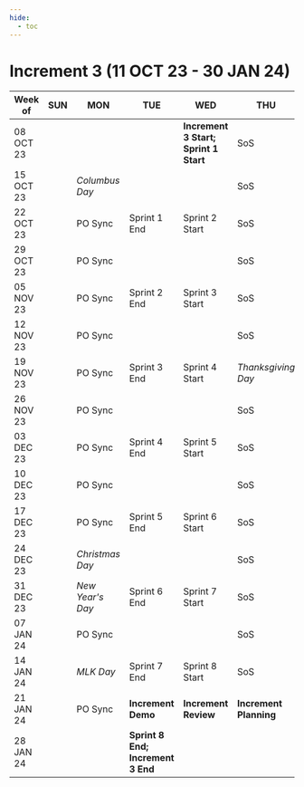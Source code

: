 ```yaml
---
hide:
  - toc
---
```


# Increment 3 (11 OCT 23 - 30 JAN 24)

| Week of | SUN | MON | TUE | WED | THU | FRI | SAT | 
| --- | --- | --- | --- | --- | --- | --- | --- |
| 08 OCT 23 | | | | **Increment 3 Start; Sprint 1 Start** | SoS | | | 
| 15 OCT 23 | | _Columbus Day_ | | | SoS | | | 
| 22 OCT 23 | | PO Sync | Sprint 1 End | Sprint 2 Start | SoS | | | 
| 29 OCT 23 | | PO Sync | | | SoS | | | 
| 05 NOV 23 | | PO Sync | Sprint 2 End | Sprint 3 Start | SoS | _Veterans' Day_ | | 
| 12 NOV 23 | | PO Sync | | | SoS | | | 
| 19 NOV 23 | | PO Sync | Sprint 3 End | Sprint 4 Start | _Thanksgiving Day_ | | | 
| 26 NOV 23 | | PO Sync | | | SoS | | | 
| 03 DEC 23 | | PO Sync | Sprint 4 End | Sprint 5 Start | SoS | | | 
| 10 DEC 23 | | PO Sync | | | SoS | | | 
| 17 DEC 23 | | PO Sync | Sprint 5 End | Sprint 6 Start | SoS | | | 
| 24 DEC 23 | | _Christmas Day_ | | | SoS | | | 
| 31 DEC 23 | | _New Year's Day_ | Sprint 6 End | Sprint 7 Start | SoS | | | 
| 07 JAN 24 | | PO Sync | | | SoS | | | 
| 14 JAN 24 | | _MLK Day_ | Sprint 7 End | Sprint 8 Start | SoS | | | 
| 21 JAN 24 | | PO Sync | **Increment Demo** | **Increment Review** | **Increment Planning** | **Increment Planning** | | 
| 28 JAN 24 | | | **Sprint 8 End; Increment 3 End** | | | | | 
